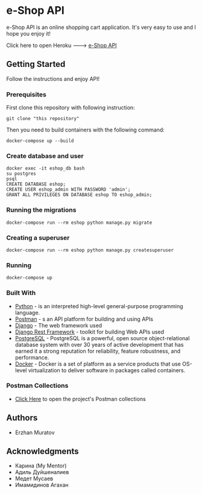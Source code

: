 # e-Shop API

e-Shop API is an online shopping cart application. It's very easy to use and I hope you enjoy it!

Click here to open Heroku ---> [e-Shop API](https://neo-eshop.herokuapp.com)


## Getting Started

Follow the instructions and enjoy API!

### Prerequisites	

First clone this repository with following instruction:
```
git clone "this repository"
```
Then you need to build containers with the following command:
```
docker-compose up --build
```

### Create database and user
```
docker exec -it eshop_db bash
su postgres
psql
CREATE DATABASE eshop;
CREATE USER eshop_admin WITH PASSWORD 'admin';
GRANT ALL PRIVILEGES ON DATABASE eshop TO eshop_admin;
```

### Running the migrations
```
docker-compose run --rm eshop python manage.py migrate
```

### Creating a superuser
```
docker-compose run --rm eshop python manage.py createsuperuser
```

### Running 
```
docker-compose up
```

### Built With

* [Python](https://www.python.org) - is an interpreted high-level general-purpose programming language.
* [Postman](https://www.postman.com) - s an API platform for building and using APIs
* [Django](https://docs.djangoproject.com/en/4.0/) - The web framework used
* [Django Rest Framework](https://www.django-rest-framework.org) - toolkit for building Web APIs used
* [PostgreSQL](https://www.postgresql.org) - PostgreSQL is a powerful, open source object-relational database system with over 30 years of active development that has earned it a strong reputation for reliability, feature robustness, and performance.
* [Docker](https://www.docker.com) - Docker is a set of platform as a service products that use OS-level virtualization to deliver software in packages called containers.

### Postman Collections

* [Click Here](https://www.getpostman.com/collections/a61318201d6f095f14dc) to open the project's Postman collections

## Authors

* Erzhan Muratov

## Acknowledgments

* Карина (My Mentor)
* Адиль Дуйшеналиев
* Медет Мусаев
* Имамидинов Агахан
